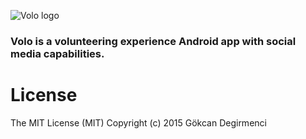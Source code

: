 
![Volo logo](https://lh4.googleusercontent.com/FPnj5TC_6ZLi8Oxrd9XnZlIVBOpw0daQZaMUE7zE_RMbRa2ukKuMhtqKwwM0N0jODLdXzZBYSXvZg6tQRdlU=w2880-h1678)

### Volo is a volunteering experience Android app with social media capabilities.

# License 
The MIT License (MIT)
Copyright (c) 2015 Gökcan Degirmenci
